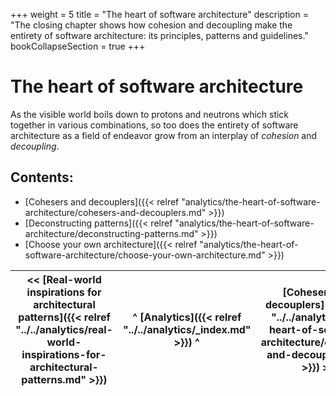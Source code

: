 +++
weight = 5
title = "The heart of software architecture"
description = "The closing chapter shows how cohesion and decoupling make the entirety of software architecture: its principles, patterns and guidelines."
bookCollapseSection = true
+++

# The heart of software architecture

As the visible world boils down to protons and neutrons which stick together in various combinations, so too does the entirety of software architecture as a field of endeavor grow from an interplay of *cohesion* and *decoupling*\.

## Contents:

<nav>

- [Cohesers and decouplers]({{< relref "analytics/the-heart-of-software-architecture/cohesers-and-decouplers.md" >}})
- [Deconstructing patterns]({{< relref "analytics/the-heart-of-software-architecture/deconstructing-patterns.md" >}})
- [Choose your own architecture]({{< relref "analytics/the-heart-of-software-architecture/choose-your-own-architecture.md" >}})

</nav>

<nav>

| \<\< [Real\-world inspirations for architectural patterns]({{< relref "../../analytics/real-world-inspirations-for-architectural-patterns.md" >}}) | ^ [Analytics]({{< relref "../../analytics/_index.md" >}}) ^ | [Cohesers and decouplers]({{< relref "../../analytics/the-heart-of-software-architecture/cohesers-and-decouplers.md" >}}) \>\> |
| --- | --- | --- |

</nav>
